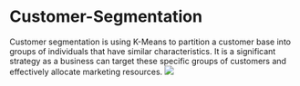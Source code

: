 # Customer-Segmentation
Customer segmentation is using K-Means to  partition a customer base into groups of individuals that have similar characteristics. It is a significant strategy as a business can target these specific groups of customers and effectively allocate marketing resources.
![](https://github.com/MinaMehrata/customer-segmentation/blob/master/image/pic1.png)
